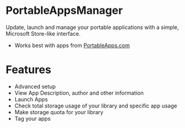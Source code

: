 # PortableAppsManager
Update, launch and manage your portable applications with a simple, Microsoft Store-like interface.
- Works best with apps from [PortableApps.com](https://portableapps.com/apps)

# Features
- Advanced setup
- View App Description, author and other information
- Launch Apps
- Check total storage usage of your library and specific app usage
- Make storage quota for your library
- Tag your apps
